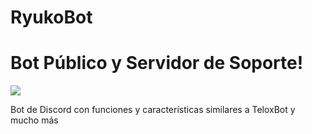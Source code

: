 # RyukoBot
# Bot Público y Servidor de Soporte!

<a href="https://discord.gg/TA4SwutuFK"><img src="https://discordapp.com/api/guilds/879397504075063297/widget.png?style=banner2"></a>

Bot de Discord con funciones y características similares a TeloxBot y mucho más
